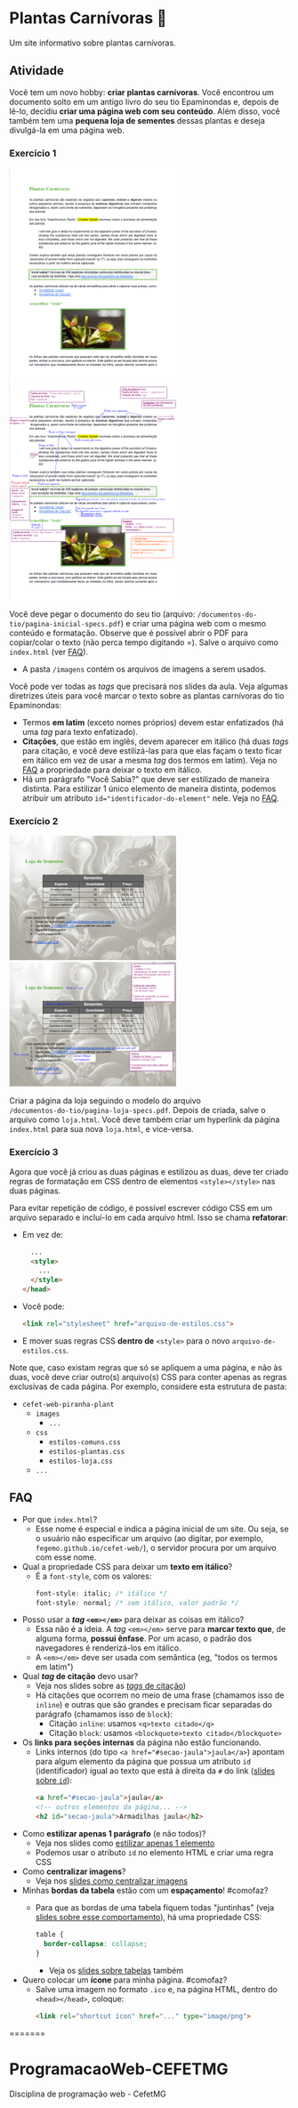 # Plantas Carnívoras 🦖

Um site informativo sobre plantas carnívoras.

## Atividade

Você tem um novo hobby: **criar plantas carnívoras**. Você encontrou um
documento solto em um antigo livro do seu tio Epaminondas e, depois de lê-lo,
decidiu **criar uma página web com seu conteúdo**. Além disso, você também tem
uma **pequena loja de sementes** dessas plantas e deseja divulgá-la em uma
página web.


### Exercício 1

![Modelo de como deve ficar a página inicial](documentos-do-tio/pagina-inicial.png)
![Modelo da página inicial com anotações mostrando os detalhes de elementos e estilização](documentos-do-tio/pagina-inicial-specs.png)

Você deve pegar o documento do seu tio (arquivo:
`/documentos-do-tio/pagina-inicial-specs.pdf`) e criar uma página web com o
mesmo conteúdo e formatação. Observe que é possível abrir o PDF para
copiar/colar o texto (não perca tempo digitando =). Salve o arquivo como 
`index.html` (ver [FAQ](#faq)).
  - A pasta `/imagens` contém os arquivos de imagens a serem usados.


Você pode ver todas as _tags_ que precisará nos slides da aula. Veja
algumas diretrizes úteis para você marcar o texto sobre as plantas
carnívoras do tio Epaminondas:

- Termos **em latim** (exceto nomes próprios) devem estar
  enfatizados (há uma _tag_ para texto enfatizado).
- **Citações**, que estão em inglês, devem aparecer em itálico 
  (há duas _tags_ para citação, e você deve estilizá-las para que
  elas façam o texto ficar em itálico em vez de usar a mesma 
  _tag_ dos termos em latim). Veja no [FAQ](#faq) a propriedade para
  deixar o texto em itálico.
- Há um parágrafo "Você Sabia?" que deve ser estilizado de maneira distinta.
  Para estilizar 1 único elemento de maneira distinta, podemos atribuir um
  atributo `id="identificador-do-element"` nele. Veja no [FAQ](#faq).


### Exercício 2

![Modelo de como deve ficar a página da loja](documentos-do-tio/pagina-loja.png)
![Modelo da página da loja com anotações mostrando os detalhes de elementos e estilização](documentos-do-tio/pagina-loja-specs.png)

Criar a página da loja seguindo o modelo do arquivo  
`/documentos-do-tio/pagina-loja-specs.pdf`. Depois de criada, salve o arquivo
como `loja.html`. Você deve também criar um hyperlink da página `index.html`
para sua nova `loja.html`, e vice-versa.


### Exercício 3

Agora que você já criou as duas páginas e estilizou as duas, deve ter
criado regras de formatação em CSS dentro de elementos `<style></style>`
nas duas páginas.

Para evitar repetição de código, é possível escrever código CSS em um arquivo
separado e incluí-lo em cada arquivo html. Isso se chama **refatorar**:

- Em vez de:
  ```html
    ...
    <style>
      ...
    </style>
  </head>
  ```
- Você pode:
  ```html
  <link rel="stylesheet" href="arquivo-de-estilos.css">
  ```

- E mover suas regras CSS **dentro de** `<style>` para o novo `arquivo-de-estilos.css`.

Note que, caso existam regras que só se apliquem a uma página, e não às duas,
você deve criar outro(s) arquivo(s) CSS para conter apenas as regras
exclusivas de cada página. Por exemplo, considere esta estrutura de pasta:
  - `cefet-web-piranha-plant`
    - `images`
      - `...`
    - `css`
      - `estilos-comuns.css`
      - `estilos-plantas.css`
      - `estilos-loja.css`
    - `...`


## FAQ

- Por que `index.html`?
  - Esse nome é especial e indica a página inicial de um site. Ou seja,
    se o usuário não especificar um arquivo (ao digitar, por exemplo,
    `fegemo.github.io/cefet-web/`), o servidor procura por um arquivo com esse
    nome.
- Qual a propriedade CSS para deixar um **texto em itálico**?
  - É a `font-style`, com os valores:
    ```css
    font-style: italic; /* itálico */
    font-style: normal; /* sem itálico, valor padrão */
    ```
- Posso usar a **_tag_ `<em></em>`** para deixar as coisas em itálico?
  - Essa não é a ideia. A _tag_ `<em></em>` serve para **marcar texto que**, de
    alguma forma, **possui ênfase**. Por um acaso, o padrão dos navegadores é renderizá-los em itálico.
  - A `<em></em>` deve ser usada com semântica (eg, "todos os termos em latim")
- Qual **_tag_ de citação** devo usar?
  - Veja nos slides sobre as [_tags_ de citação][tags-de-listas])
  - Há citações que ocorrem no meio de uma frase (chamamos isso de `inline`) e
    outras que são grandes e precisam ficar separadas do parágrafo (chamamos
    isso de `block`):
    - Citação `inline`: usamos `<q>texto citado</q>`
    - Citação `block`: usamos `<blockquote>texto citado</blockquote>`
- Os **links para seções internas** da página não estão funcionando.
  - Links internos (do tipo `<a href="#secao-jaula">jaula</a>`) apontam para
    algum elemento da página que possua um atributo `id` (identificador)
    igual ao texto que está à direita da `#` do link 
    ([slides sobre `id`][id-de-um-elemento]):
    ```html
    <a href="#secao-jaula">jaula</a>
    <!-- outros elementos da página... -->
    <h2 id="secao-jaula">Armadilhas jaula</h2>
    ```
- Como **estilizar apenas 1 parágrafo** (e não todos)?
  - Veja nos slides como [estilizar apenas 1 elemento][seletor-de-id]
  - Podemos usar o atributo `id` no elemento HTML e criar uma regra CSS
- Como **centralizar imagens**?
  - Veja nos [slides como centralizar imagens][centralizando-imagens]
- Minhas **bordas da tabela** estão com um **espaçamento**! #comofaz?
  - Para que as bordas de uma tabela fiquem todas "juntinhas"
    (veja [slides sobre esse comportamento][propriedade-border-collapse]), há uma
    propriedade CSS:

    ```css
    table {
      border-collapse: collapse;
    }
    ```
    - Veja os [slides sobre tabelas][tabelas] também
- Quero colocar um **ícone** para minha página. #comofaz?
  - Salve uma imagem no formato `.ico` e, na página HTML, dentro
    do `<head></head>`, coloque:
    ```html
    <link rel="shortcut icon" href="..." type="image/png">
    ```


[id-de-um-elemento]: https://fegemo.github.io/cefet-web/classes/html2/#id-de-um-elemento-html
[seletor-de-id]: https://fegemo.github.io/cefet-web/classes/html2/#seletor-de-id
[centralizando-imagens]: https://fegemo.github.io/cefet-web/classes/html2/#centralizando-imagens
[tags-de-listas]: https://fegemo.github.io/cefet-web/classes/html2/#tags-de-listas
[tabelas]: https://fegemo.github.io/cefet-web/classes/html2/#tabelas
[propriedade-border-collapse]: https://fegemo.github.io/cefet-web/classes/html2/#propriedade-border-collapse
=======
# ProgramacaoWeb-CEFETMG
Disciplina de programação web - CefetMG
